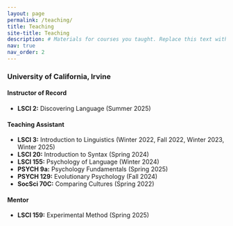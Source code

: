```yaml
---
layout: page
permalink: /teaching/
title: Teaching
site-title: Teaching
description: # Materials for courses you taught. Replace this text with your description.
nav: true
nav_order: 2
---
```


<div class="container mt-4">

### University of California, Irvine

#### Instructor of Record

<div class="mb-3">
<ul>
  <li><strong>LSCI 2:</strong> <span class="text-muted">Discovering Language</span> <span class="text-muted">(Summer 2025)</span></li>
</ul>
</div>

#### Teaching Assistant

<div class="mb-3">
<ul>
  <li><strong>LSCI 3:</strong> <span class="text-muted">Introduction to Linguistics</span> <span class="text-muted">(Winter 2022, Fall 2022, Winter 2023, Winter 2025)</span></li>
  <li><strong>LSCI 20:</strong> <span class="text-muted">Introduction to Syntax</span> <span class="text-muted">(Spring 2024)</span></li>
  <li><strong>LSCI 155:</strong> <span class="text-muted">Psychology of Language</span> <span class="text-muted">(Winter 2024)</span></li>
  <li><strong>PSYCH 9a:</strong> <span class="text-muted">Psychology Fundamentals</span> <span class="text-muted">(Spring 2025)</span></li>
  <li><strong>PSYCH 129:</strong> <span class="text-muted">Evolutionary Psychology</span> <span class="text-muted">(Fall 2024)</span></li>
  <li><strong>SocSci 70C:</strong> <span class="text-muted">Comparing Cultures</span> <span class="text-muted">(Spring 2022)</span></li>
</ul>
</div>

#### Mentor

<div class="mb-3">
<ul>
  <li><strong>LSCI 159:</strong> <span class="text-muted">Experimental Method</span> <span class="text-muted">(Spring 2025)</span></li>
</ul>
</div>

<!-- Optional: Add brief descriptions or links to syllabi -->
<!--
You can include course syllabi or sample assignments:
- [LSCI 2 Syllabus (PDF)](/assets/teaching/lsci2_syllabus.pdf)
-->
</div>
